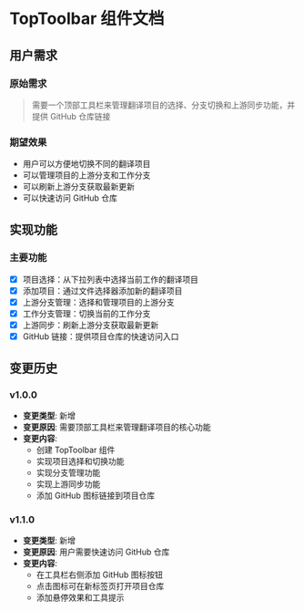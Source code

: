 # TopToolbar 组件文档

## 用户需求
### 原始需求
> 需要一个顶部工具栏来管理翻译项目的选择、分支切换和上游同步功能，并提供 GitHub 仓库链接

### 期望效果
- 用户可以方便地切换不同的翻译项目
- 可以管理项目的上游分支和工作分支
- 可以刷新上游分支获取最新更新
- 可以快速访问 GitHub 仓库

## 实现功能
### 主要功能
- [x] 项目选择：从下拉列表中选择当前工作的翻译项目
- [x] 添加项目：通过文件选择器添加新的翻译项目
- [x] 上游分支管理：选择和管理项目的上游分支
- [x] 工作分支管理：切换当前的工作分支
- [x] 上游同步：刷新上游分支获取最新更新
- [x] GitHub 链接：提供项目仓库的快速访问入口

## 变更历史
### v1.0.0
- **变更类型**: 新增
- **变更原因**: 需要顶部工具栏来管理翻译项目的核心功能
- **变更内容**: 
  - 创建 TopToolbar 组件
  - 实现项目选择和切换功能
  - 实现分支管理功能
  - 实现上游同步功能
  - 添加 GitHub 图标链接到项目仓库

### v1.1.0
- **变更类型**: 新增
- **变更原因**: 用户需要快速访问 GitHub 仓库
- **变更内容**: 
  - 在工具栏右侧添加 GitHub 图标按钮
  - 点击图标可在新标签页打开项目仓库
  - 添加悬停效果和工具提示 